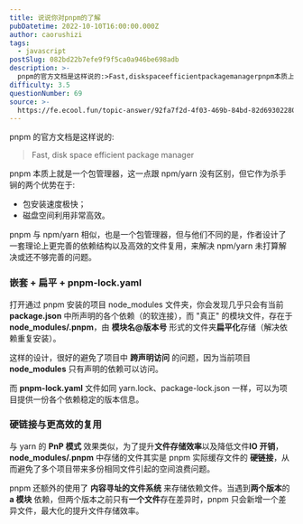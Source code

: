 ```yaml
---
title: 说说你对pnpm的了解
pubDatetime: 2022-10-10T16:00:00.000Z
author: caorushizi
tags:
  - javascript
postSlug: 082bd22b7efe9f9f5ca0a946be698adb
description: >-
  pnpm的官方文档是这样说的:>Fast,diskspaceefficientpackagemanagerpnpm本质上就是一个包管理器，这一点跟npm/yarn没有区别，但它作为杀手锏的两个优势在于
difficulty: 3.5
questionNumber: 69
source: >-
  https://fe.ecool.fun/topic-answer/92fa7f2d-4f03-469b-84bd-82d693022802?orderBy=updateTime&order=desc&tagId=10
---
```


pnpm 的官方文档是这样说的:

> Fast, disk space efficient package manager

pnpm 本质上就是一个包管理器，这一点跟 npm/yarn 没有区别，但它作为杀手锏的两个优势在于:

- 包安装速度极快；
- 磁盘空间利用非常高效。

pnpm 与 npm/yarn 相似，也是一个包管理器，但与他们不同的是，作者设计了一套理论上更完善的依赖结构以及高效的文件复用，来解决 npm/yarn 未打算解决或还不够完善的问题。

### 嵌套 + 扁平 + pnpm-lock.yaml

打开通过 pnpm 安装的项目 node_modules 文件夹，你会发现几乎只会有当前 **package.json** 中所声明的各个依赖（的软连接），而 "真正" 的模块文件，存在于 **node_modules/.pnpm**，由 **模块名@版本号** 形式的文件夹**扁平化**存储（解决依赖重复安装）。

这样的设计，很好的避免了项目中 **跨声明访问** 的问题，因为当前项目 **node_modules** 只有声明的依赖可以访问。

而 **pnpm-lock.yaml** 文件如同 yarn.lock、package-lock.json 一样，可以为项目提供一份各个依赖稳定的版本信息。

### 硬链接与更高效的复用

与 yarn 的 **PnP 模式** 效果类似，为了提升**文件存储效率**以及降低文件**IO 开销**，**node_modules/.pnpm** 中存储的文件其实是 pnpm 实际缓存文件的 **硬链接**，从而避免了多个项目带来多份相同文件引起的空间浪费问题。

pnpm 还额外的使用了 **内容寻址的文件系统** 来存储依赖文件。当遇到**两个版本**的 **a 模块** 依赖，但两个版本之前只有**一个文件**存在差异时，pnpm 只会新增一个差异文件，最大化的提升文件存储效率。
